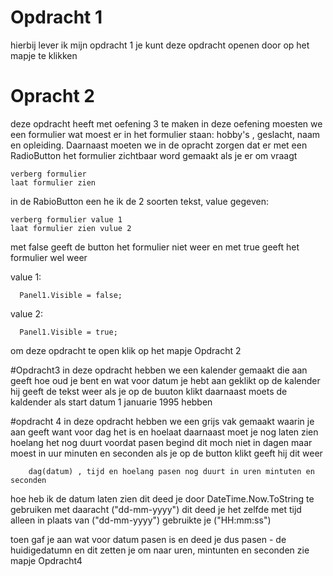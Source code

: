 # Opdracht 1
hierbij lever ik mijn opdracht 1 je kunt deze opdracht openen door op het mapje te klikken


# Opracht 2
deze opdracht heeft met oefening 3 te maken in deze oefening moesten we een formulier wat moest er in het formulier staan:
hobby's , geslacht, naam en opleiding. Daarnaast moeten we in de opracht zorgen dat er met een RadioButton het formulier zichtbaar word gemaakt als je er om vraagt

    verberg formulier
    laat formulier zien
  
in de RabioButton een he ik de 2 soorten tekst, value gegeven: 

    verberg formulier value 1
    laat formulier zien vulue 2

met false geeft de button het formulier niet weer en met true geeft het formulier wel weer

  value 1:
  
      Panel1.Visible = false;
  value 2:
  
      Panel1.Visible = true;
      
om deze opdracht te open klik op het mapje Opdracht 2

#Opdracht3
in deze opdracht hebben we een kalender gemaakt die aan geeft hoe oud je bent en wat voor datum je hebt aan geklikt op de kalender hij geeft de tekst weer als je op de buuton klikt daarnaast moets de kaldender als start datum 1 januarie 1995 hebben 

#opdracht 4
in deze opdracht hebben we een grijs vak gemaakt waarin je aan geeft want voor dag het is en hoelaat daarnaast moet je nog laten zien hoelang het nog duurt voordat pasen begind dit moch niet in dagen maar moest in uur minuten en seconden als je op de button klikt geeft hij dit weer

        dag(datum) , tijd en hoelang pasen nog duurt in uren mintuten en seconden
        
hoe heb ik de datum laten zien dit deed je door DateTime.Now.ToString te gebruiken met daaracht ("dd-mm-yyyy") dit deed je het zelfde met tijd alleen in plaats van ("dd-mm-yyyy") gebruikte je ("HH:mm:ss")

toen gaf je aan wat voor datum pasen is en deed je dus pasen - de huidigedatumn en dit zetten je om naar uren, mintunten en seconden zie mapje Opdracht4
   
